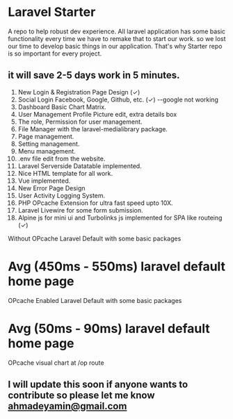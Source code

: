 # Laravel Starter

A repo to help robust dev experience. All laravel application has some basic functionality every time we have to remake that to start our work. so we lost our time to develop basic things in our application. That's why Starter repo is so important for every project.

## it will save 2-5 days work in 5 minutes.

1. New Login & Registration Page Design (✓)
2. Social Login Facebook, Google, Github, etc. (✓) --google not working
3. Dashboard Basic Chart Matrix.
4. User Management Profile Picture edit, extra details box
5. The role, Permission for user management.
6. File Manager with the laravel-medialibrary package.
7. Page management.
8. Setting management.
9. Menu management.
10. .env file edit from the website.
11. Laravel Serverside Datatable implemented.
12. Nice HTML template for all work.
13. Vue implemented.
14. New Error Page Design
15. User Activity Logging System.
16. PHP OPcache Extension for ultra fast speed upto 10X.
17. Laravel Livewire for some form submission.
18. Alpine js for mini ui and Turbolinks js implemented for SPA like routeing (✓)

Without OPcache Laravel Default with some basic packages

# Avg (450ms - 550ms) laravel default home page

OPcache Enabled Laravel Default with some basic packages

# Avg (50ms - 90ms) laravel default home page

OPcache visual chart at /op route

## I will update this soon if anyone wants to contribute so please let me know ahmadeyamin@gmail.com
